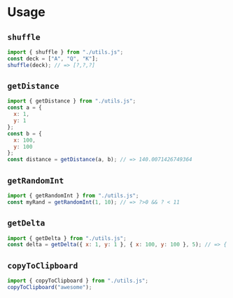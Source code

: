 # Usage

## `shuffle`

```js
import { shuffle } from "./utils.js";
const deck = ["A", "Q", "K"];
shuffle(deck); // => [?,?,?]
```

## `getDistance`

```js
import { getDistance } from "./utils.js";
const a = {
  x: 1,
  y: 1
};
const b = {
  x: 100,
  y: 100
};
const distance = getDistance(a, b); // => 140.0071426749364
```

## `getRandomInt`

```js
import { getRandomInt } from "./utils.js";
const myRand = getRandomInt(1, 10); // => ?>0 && ? < 11
```

## `getDelta`

```js
import { getDelta } from "./utils.js";
const delta = getDelta({ x: 1, y: 1 }, { x: 100, y: 100 }, 5); // => { dX: 3.5355339059327378, dY: 3.5355339059327378 }
```

## `copyToClipboard`

```js
import { copyToClipboard } from "./utils.js";
copyToClipboard("awesome");
```
